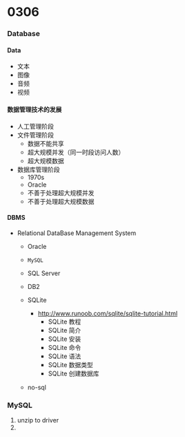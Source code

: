 # 0306

### Database

#### Data
- 文本
- 图像
- 音频
- 视频

#### 数据管理技术的发展
- 人工管理阶段
- 文件管理阶段
    - 数据不能共享
    - 超大规模并发（同一时段访问人数）
    - 超大规模数据
- 数据库管理阶段
    - 1970s
    - Oracle
    - 不善于处理超大规模并发
    - 不善于处理超大规模数据

#### DBMS
- Relational DataBase Management System
    - Oracle
    - `MySQL`
    - SQL Server
    - DB2
    - SQLite
        - http://www.runoob.com/sqlite/sqlite-tutorial.html
            - SQLite 教程
            - SQLite 简介
            - SQLite 安装
            - SQLite 命令
            - SQLite 语法
            - SQLite 数据类型
            - SQLite 创建数据库
            
    - no-sql

### MySQL
1. unzip to driver
2. 